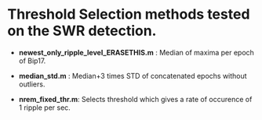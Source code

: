 # Threshold Selection methods tested on the SWR detection. 

* **newest_only_ripple_level_ERASETHIS.m** : Median of maxima per epoch of Bip17. 

* **median_std.m** : Median+3 times STD of concatenated epochs without outliers. 

* **nrem_fixed_thr.m**: Selects threshold which gives a rate of occurence of 1 ripple per sec. 
